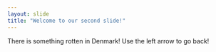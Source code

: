 ```yaml
---
layout: slide
title: "Welcome to our second slide!"
---
```

There is something rotten in Denmark!
Use the left arrow to go back!
